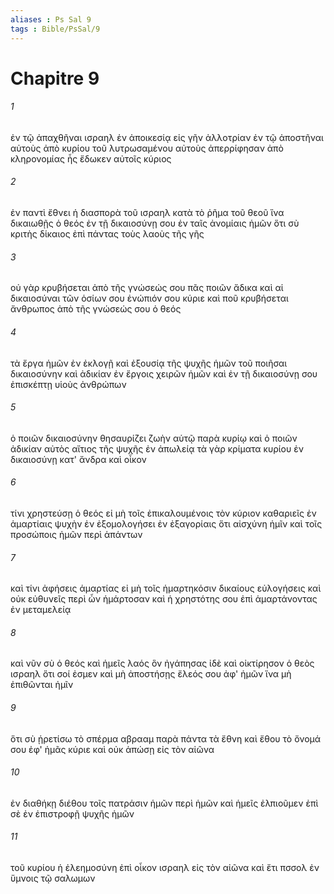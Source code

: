 ```yaml
---
aliases : Ps Sal 9
tags : Bible/PsSal/9
---
```


# Chapitre 9

###### 1
ἐν τῷ ἀπαχθῆναι ισραηλ ἐν ἀποικεσίᾳ εἰς γῆν ἀλλοτρίαν ἐν τῷ ἀποστῆναι αὐτοὺς ἀπὸ κυρίου τοῦ λυτρωσαμένου αὐτοὺς ἀπερρίφησαν ἀπὸ κληρονομίας ἧς ἔδωκεν αὐτοῖς κύριος
###### 2
ἐν παντὶ ἔθνει ἡ διασπορὰ τοῦ ισραηλ κατὰ τὸ ῥῆμα τοῦ θεοῦ ἵνα δικαιωθῇς ὁ θεός ἐν τῇ δικαιοσύνῃ σου ἐν ταῖς ἀνομίαις ἡμῶν ὅτι σὺ κριτὴς δίκαιος ἐπὶ πάντας τοὺς λαοὺς τῆς γῆς
###### 3
οὐ γὰρ κρυβήσεται ἀπὸ τῆς γνώσεώς σου πᾶς ποιῶν ἄδικα καὶ αἱ δικαιοσύναι τῶν ὁσίων σου ἐνώπιόν σου κύριε καὶ ποῦ κρυβήσεται ἄνθρωπος ἀπὸ τῆς γνώσεώς σου ὁ θεός
###### 4
τὰ ἔργα ἡμῶν ἐν ἐκλογῇ καὶ ἐξουσίᾳ τῆς ψυχῆς ἡμῶν τοῦ ποιῆσαι δικαιοσύνην καὶ ἀδικίαν ἐν ἔργοις χειρῶν ἡμῶν καὶ ἐν τῇ δικαιοσύνῃ σου ἐπισκέπτῃ υἱοὺς ἀνθρώπων
###### 5
ὁ ποιῶν δικαιοσύνην θησαυρίζει ζωὴν αὑτῷ παρὰ κυρίῳ καὶ ὁ ποιῶν ἀδικίαν αὐτὸς αἴτιος τῆς ψυχῆς ἐν ἀπωλείᾳ τὰ γὰρ κρίματα κυρίου ἐν δικαιοσύνῃ κατ' ἄνδρα καὶ οἶκον
###### 6
τίνι χρηστεύσῃ ὁ θεός εἰ μὴ τοῖς ἐπικαλουμένοις τὸν κύριον καθαριεῖς ἐν ἁμαρτίαις ψυχὴν ἐν ἐξομολογήσει ἐν ἐξαγορίαις ὅτι αἰσχύνη ἡμῖν καὶ τοῖς προσώποις ἡμῶν περὶ ἁπάντων
###### 7
καὶ τίνι ἀφήσεις ἁμαρτίας εἰ μὴ τοῖς ἡμαρτηκόσιν δικαίους εὐλογήσεις καὶ οὐκ εὐθυνεῖς περὶ ὧν ἡμάρτοσαν καὶ ἡ χρηστότης σου ἐπὶ ἁμαρτάνοντας ἐν μεταμελείᾳ
###### 8
καὶ νῦν σὺ ὁ θεός καὶ ἡμεῖς λαός ὃν ἠγάπησας ἰδὲ καὶ οἰκτίρησον ὁ θεὸς ισραηλ ὅτι σοί ἐσμεν καὶ μὴ ἀποστήσῃς ἔλεός σου ἀφ' ἡμῶν ἵνα μὴ ἐπιθῶνται ἡμῖν
###### 9
ὅτι σὺ ᾑρετίσω τὸ σπέρμα αβρααμ παρὰ πάντα τὰ ἔθνη καὶ ἔθου τὸ ὄνομά σου ἐφ' ἡμᾶς κύριε καὶ οὐκ ἀπώσῃ εἰς τὸν αἰῶνα
###### 10
ἐν διαθήκῃ διέθου τοῖς πατράσιν ἡμῶν περὶ ἡμῶν καὶ ἡμεῖς ἐλπιοῦμεν ἐπὶ σὲ ἐν ἐπιστροφῇ ψυχῆς ἡμῶν
###### 11
τοῦ κυρίου ἡ ἐλεημοσύνη ἐπὶ οἶκον ισραηλ εἰς τὸν αἰῶνα καὶ ἔτι πσσολ ἐν ὕμνοις τῷ σαλωμων
